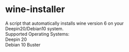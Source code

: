 # wine-installer
A script that automatically installs wine version 6 on your Deepin20/Debian10 system. \
Supported Operating Systems: \
Deepin 20\
Debian 10 Buster
